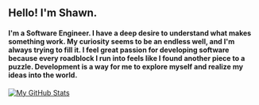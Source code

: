 ## Hello! I'm Shawn.

#### I'm a Software Engineer. I have a deep desire to understand what makes something work. My curiosity seems to be an endless well, and I'm always trying to fill it. I feel great passion for developing software because every roadblock I run into feels like I found another piece to a puzzle. Development is a way for me to explore myself and realize my ideas into the world.

[![My GitHub Stats](https://github-readme-stats.vercel.app/api/?username=ShawnBoyle7&count_private=true&theme=tokyonight&showicons=true)]()
